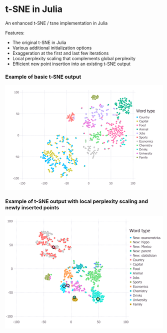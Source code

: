 # t-SNE in Julia
An enhanced t-SNE / tsne implementation in Julia

Features: 
- The original t-SNE in Julia
- Various additional initialization options 
- Exaggeration at the first and last few iterations
- Local perplexity scaling that complements global perplexity
- Efficient new point insertion into an existing t-SNE output

### Example of basic t-SNE output
![Screenshot](example.png)

### Example of t-SNE output with local perplexity scaling and newly inserted points
![Screenshot](example_features.PNG)
